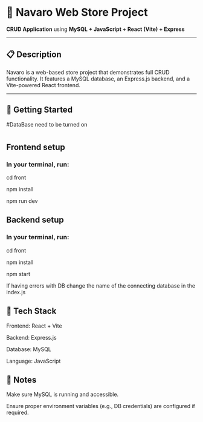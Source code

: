 # 🛒 Navaro Web Store Project

**CRUD Application** using **MySQL + JavaScript + React (Vite) + Express**

---

## 📋 Description

Navaro is a web-based store project that demonstrates full CRUD functionality. It features a MySQL database, an Express.js backend, and a Vite-powered React frontend.

---

## 🚀 Getting Started


#DataBase need to be turned on

#

## Frontend setup

### In your terminal, run:

cd front

npm install

npm run dev



## Backend setup

### In your terminal, run:

cd front

npm install

npm start

If having errors with DB change the name of the connecting database in the index.js

## 🧰 Tech Stack
Frontend: React + Vite

Backend: Express.js

Database: MySQL

Language: JavaScript

## 📎 Notes
Make sure MySQL is running and accessible.

Ensure proper environment variables (e.g., DB credentials) are configured if required.
